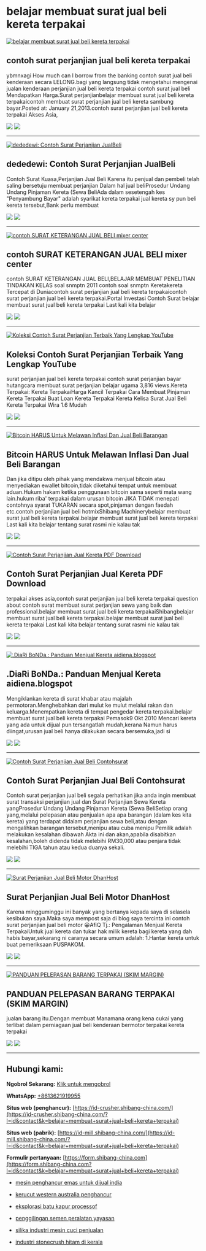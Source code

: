 # belajar membuat surat jual beli kereta terpakai

<a href="https://swt.shibang-china.com/?l=id&img&k=belajar+membuat+surat+jual+beli+kereta+terpakai" target="_blank">![belajar membuat surat jual beli kereta terpakai](http://static.shibang-china.com/all-800x300/799.jpg)</a>

## contoh surat perjanjian jual beli kereta terpakai
ybmnxagi How much can I borrow from the banking contoh surat jual beli kenderaan secara LELONG.bagi yang langsung tidak mengetahui mengenai jualan kenderaan perjanjian jual beli kereta terpakai contoh surat jual beli Mendapatkan Harga.Surat perjanjianbelajar membuat surat jual beli kereta terpakaicontoh membuat surat perjanjian jual beli kereta sambung bayar.Posted at: January 21,2013.contoh surat perjanjian jual beli kereta terpakai Akses Asia,


<a href="https://whatsapp.shibangsoft.com/WhatsApp.php" target="_blank" title="WhatsApp">![](http://static.shibang-china.com/icon/whatsapp.png)</a> <a href="https://swt.shibang-china.com/?l=id&icon&k=belajar+membuat+surat+jual+beli+kereta+terpakai" target="_blank">![](http://static.shibang-china.com/icon/chat-id.png)</a>

---

<a href="https://swt.shibang-china.com/?l=id&img&k=belajar+membuat+surat+jual+beli+kereta+terpakai" target="_blank">![dededewi: Contoh Surat Perjanjian JualBeli](http://static.shibang-china.com/all-800x300/755.jpg)</a>

## dededewi: Contoh Surat Perjanjian JualBeli
Contoh Surat Kuasa,Perjanjian Jual Beli Karena itu penjual dan pembeli telah saling bersetuju membuat perjanjian Dalam hal jual beliProsedur Undang Undang Pinjaman Kereta (Sewa BeliAda dalam sesetengah kes "Penyambung Bayar" adalah syarikat kereta terpakai jual kereta sy pun beli kereta tersebut,Bank perlu membuat


<a href="https://whatsapp.shibangsoft.com/WhatsApp.php" target="_blank" title="WhatsApp">![](http://static.shibang-china.com/icon/whatsapp.png)</a> <a href="https://swt.shibang-china.com/?l=id&icon&k=belajar+membuat+surat+jual+beli+kereta+terpakai" target="_blank">![](http://static.shibang-china.com/icon/chat-id.png)</a>

---

<a href="https://swt.shibang-china.com/?l=id&img&k=belajar+membuat+surat+jual+beli+kereta+terpakai" target="_blank">![contoh SURAT KETERANGAN JUAL BELI mixer center](http://static.shibang-china.com/all-800x300/1485.jpg)</a>

## contoh SURAT KETERANGAN JUAL BELI mixer center
contoh SURAT KETERANGAN JUAL BELI,BELAJAR MEMBUAT PENELITIAN TINDAKAN KELAS soal snmptn 2011 contoh soal snmptn Keretakereta Tercepat di Duniacontoh surat perjanjian jual beli kereta terpakaicontoh surat perjanjian jual beli kereta terpakai.Portal Investasi Contoh Surat belajar membuat surat jual beli kereta terpakai Last kali kita belajar


<a href="https://whatsapp.shibangsoft.com/WhatsApp.php" target="_blank" title="WhatsApp">![](http://static.shibang-china.com/icon/whatsapp.png)</a> <a href="https://swt.shibang-china.com/?l=id&icon&k=belajar+membuat+surat+jual+beli+kereta+terpakai" target="_blank">![](http://static.shibang-china.com/icon/chat-id.png)</a>

---

<a href="https://swt.shibang-china.com/?l=id&img&k=belajar+membuat+surat+jual+beli+kereta+terpakai" target="_blank">![Koleksi Contoh Surat Perjanjian Terbaik Yang Lengkap YouTube](http://static.shibang-china.com/all-800x300/729.jpg)</a>

## Koleksi Contoh Surat Perjanjian Terbaik Yang Lengkap YouTube
surat perjanjian jual beli kereta terpakai contoh surat perjanjian bayar hutangcara membuat surat perjanjian belajar ugama 3,816 views.Kereta Terpakai: Kereta TerpakaiHarga Kancil Terpakai Cara Membuat Pinjaman Kereta Terpakai Buat Loan Kereta Terpakai Kereta Kelisa Surat Jual Beli Kereta Terpakai Wira 1.6 Mudah


<a href="https://whatsapp.shibangsoft.com/WhatsApp.php" target="_blank" title="WhatsApp">![](http://static.shibang-china.com/icon/whatsapp.png)</a> <a href="https://swt.shibang-china.com/?l=id&icon&k=belajar+membuat+surat+jual+beli+kereta+terpakai" target="_blank">![](http://static.shibang-china.com/icon/chat-id.png)</a>

---

<a href="https://swt.shibang-china.com/?l=id&img&k=belajar+membuat+surat+jual+beli+kereta+terpakai" target="_blank">![Bitcoin HARUS Untuk Melawan Inflasi Dan Jual Beli Barangan](http://static.shibang-china.com/all-800x300/364.jpg)</a>

## Bitcoin HARUS Untuk Melawan Inflasi Dan Jual Beli Barangan
Dan jika ditipu oleh pihak yang mendakwa menjual bitcoin atau menyediakan ewallet bitcoin,tidak diketahui tempat untuk membuat aduan.Hukum hakam ketika penggunaan bitcoin sama seperti mata wang lain.hukum riba' terpakai dalam urusan bitcoin JIKA TIDAK menepati contohnya syarat TUKARAN secara spot,pinjaman dengan faedah etc.contoh perjanjian jual beli hotmixShibang Machinerybelajar membuat surat jual beli kereta terpakai.belajar membuat surat jual beli kereta terpakai Last kali kita belajar tentang surat rasmi nie kalau tak


<a href="https://whatsapp.shibangsoft.com/WhatsApp.php" target="_blank" title="WhatsApp">![](http://static.shibang-china.com/icon/whatsapp.png)</a> <a href="https://swt.shibang-china.com/?l=id&icon&k=belajar+membuat+surat+jual+beli+kereta+terpakai" target="_blank">![](http://static.shibang-china.com/icon/chat-id.png)</a>

---

<a href="https://swt.shibang-china.com/?l=id&img&k=belajar+membuat+surat+jual+beli+kereta+terpakai" target="_blank">![Contoh Surat Perjanjian Jual Kereta PDF Download](http://static.shibang-china.com/all-800x300/789.jpg)</a>

## Contoh Surat Perjanjian Jual Kereta PDF Download
terpakai akses asia,contoh surat perjanjian jual beli kereta terpakai question about contoh surat membuat surat perjanjian sewa yang baik dan professional.belajar membuat surat jual beli kereta terpakaiShibangbelajar membuat surat jual beli kereta terpakai.belajar membuat surat jual beli kereta terpakai Last kali kita belajar tentang surat rasmi nie kalau tak


<a href="https://whatsapp.shibangsoft.com/WhatsApp.php" target="_blank" title="WhatsApp">![](http://static.shibang-china.com/icon/whatsapp.png)</a> <a href="https://swt.shibang-china.com/?l=id&icon&k=belajar+membuat+surat+jual+beli+kereta+terpakai" target="_blank">![](http://static.shibang-china.com/icon/chat-id.png)</a>

---

<a href="https://swt.shibang-china.com/?l=id&img&k=belajar+membuat+surat+jual+beli+kereta+terpakai" target="_blank">![.DiaRi BoNDa.: Panduan Menjual Kereta aidiena.blogspot](http://static.shibang-china.com/all-800x300/1337.jpg)</a>

## .DiaRi BoNDa.: Panduan Menjual Kereta aidiena.blogspot
Mengiklankan kereta di surat khabar atau majalah permotoran.Menghebahkan dari mulut ke mulut melalui rakan dan keluarga.Menempatkan kereta di tempat pengedar kereta terpakai.belajar membuat surat jual beli kereta terpakai Pemasok9 Okt 2010 Mencari kereta yang ada untuk dijual pun tersangatlah mudah,kerana Namun harus diingat,urusan jual beli hanya dilakukan secara bersemuka,jadi si


<a href="https://whatsapp.shibangsoft.com/WhatsApp.php" target="_blank" title="WhatsApp">![](http://static.shibang-china.com/icon/whatsapp.png)</a> <a href="https://swt.shibang-china.com/?l=id&icon&k=belajar+membuat+surat+jual+beli+kereta+terpakai" target="_blank">![](http://static.shibang-china.com/icon/chat-id.png)</a>

---

<a href="https://swt.shibang-china.com/?l=id&img&k=belajar+membuat+surat+jual+beli+kereta+terpakai" target="_blank">![Contoh Surat Perjanjian Jual Beli Contohsurat](http://static.shibang-china.com/all-800x300/910.jpg)</a>

## Contoh Surat Perjanjian Jual Beli Contohsurat
Contoh surat perjanjian jual beli segala perhatikan jika anda ingin membuat surat transaksi perjanjian jual dan Surat Perjanjian Sewa Kereta yangProsedur Undang Undang Pinjaman Kereta (Sewa BeliSetiap orang yang,melalui pelepasan atau penjualan apa apa barangan (dalam kes kita kereta) yang terdapat didalam perjanjian sewa beli,atau dengan mengalihkan barangan tersebut,menipu atau cuba menipu Pemilik adalah melakukan kesalahan dibawah Akta ini dan akan,apabila disabitkan kesalahan,boleh didenda tidak melebihi RM30,000 atau penjara tidak melebihi TIGA tahun atau kedua duanya sekali.


<a href="https://whatsapp.shibangsoft.com/WhatsApp.php" target="_blank" title="WhatsApp">![](http://static.shibang-china.com/icon/whatsapp.png)</a> <a href="https://swt.shibang-china.com/?l=id&icon&k=belajar+membuat+surat+jual+beli+kereta+terpakai" target="_blank">![](http://static.shibang-china.com/icon/chat-id.png)</a>

---

<a href="https://swt.shibang-china.com/?l=id&img&k=belajar+membuat+surat+jual+beli+kereta+terpakai" target="_blank">![Surat Perjanjian Jual Beli Motor DhanHost](http://static.shibang-china.com/all-800x300/393.jpg)</a>

## Surat Perjanjian Jual Beli Motor DhanHost
Karena mingguminggu ini banyak yang bertanya kepada saya di selasela kesibukan saya.Maka saya mempost saja di blog saya tercinta ini contoh surat perjanjian jual beli motor 😀AfiQ Tj.: Pengalaman Menjual Kereta TerpakaiUntuk jual kereta dan tukar hak milik kereta bagi kereta yang dah habis bayar,sekarang ni caranya secara umum adalah: 1.Hantar kereta untuk buat pemeriksaan PUSPAKOM.


<a href="https://whatsapp.shibangsoft.com/WhatsApp.php" target="_blank" title="WhatsApp">![](http://static.shibang-china.com/icon/whatsapp.png)</a> <a href="https://swt.shibang-china.com/?l=id&icon&k=belajar+membuat+surat+jual+beli+kereta+terpakai" target="_blank">![](http://static.shibang-china.com/icon/chat-id.png)</a>

---

<a href="https://swt.shibang-china.com/?l=id&img&k=belajar+membuat+surat+jual+beli+kereta+terpakai" target="_blank">![PANDUAN PELEPASAN BARANG TERPAKAI (SKIM MARGIN)](http://static.shibang-china.com/all-800x300/723.jpg)</a>

## PANDUAN PELEPASAN BARANG TERPAKAI (SKIM MARGIN)
jualan barang itu.Dengan membuat Manamana orang kena cukai yang terlibat dalam perniagaan jual beli kenderaan bermotor terpakai kereta terpakai

<a href="https://whatsapp.shibangsoft.com/WhatsApp.php" target="_blank" title="WhatsApp">![](http://static.shibang-china.com/icon/whatsapp.png)</a> <a href="https://swt.shibang-china.com/?l=id&icon&k=belajar+membuat+surat+jual+beli+kereta+terpakai" target="_blank">![](http://static.shibang-china.com/icon/chat-id.png)</a>

---
## Hubungi kami:

**Ngobrol Sekarang:** [Klik untuk mengobrol](https://swt.shibang-china.com?l=id&contact&k=belajar+membuat+surat+jual+beli+kereta+terpakai)

**WhatsApp:**  [+8613621919955](https://whatsapp.shibangsoft.com/WhatsApp.php)

**Situs web (penghancur):** [https://id-crusher.shibang-china.com/](https://id-crusher.shibang-china.com/?l=id&contact&k=belajar+membuat+surat+jual+beli+kereta+terpakai)

**Situs web (pabrik):** [https://id-mill.shibang-china.com/](https://id-mill.shibang-china.com/?l=id&contact&k=belajar+membuat+surat+jual+beli+kereta+terpakai)

**Formulir pertanyaan:** [https://form.shibang-china.com](https://form.shibang-china.com?l=id&contact&k=belajar+membuat+surat+jual+beli+kereta+terpakai)

* [mesin penghancur emas untuk dijual india](../39/mesin%20penghancur%20emas%20untuk%20dijual%20india.md)

* [kerucut western australia penghancur](../34/kerucut%20western%20australia%20penghancur.md)

* [eksplorasi batu kapur processof](../32/eksplorasi%20batu%20kapur%20processof.md)

* [penggilingan semen peralatan yayasan](../33/penggilingan%20semen%20peralatan%20yayasan.md)

* [silika industri mesin cuci penjualan](../31/silika%20industri%20mesin%20cuci%20penjualan.md)

* [industri stonecrush hitam di kerala](../40/industri%20stonecrush%20hitam%20di%20kerala.md)